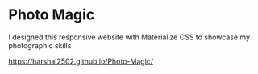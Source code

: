 # Photo Magic

I designed this responsive website with Materialize CSS to showcase my photographic skills

https://harshal2502.github.io/Photo-Magic/
